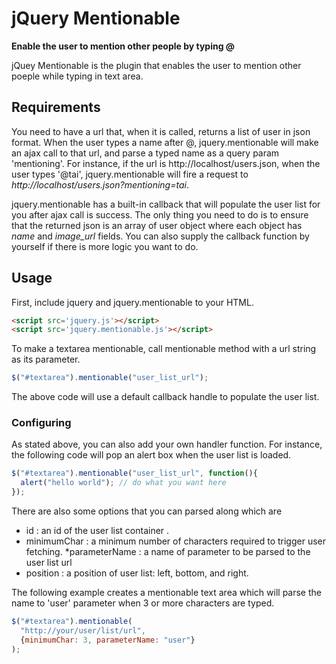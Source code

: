 # jQuery Mentionable
**Enable the user to mention other people by typing @**

jQuey Mentionable is the plugin that enables the user to mention other poeple while
typing in text area.

## Requirements
You need to have a url that, when it is called, returns a list of user in json format.
When the user types a name after @, jquery.mentionable will make an ajax call to that
url, and parse a typed name as a query param 'mentioning'. For instance, if the url
is http://localhost/users.json, when the user types '@tai', jquery.mentionable will fire
a request to *http://localhost/users.json?mentioning=tai*.

jquery.mentionable has a built-in callback that will populate the
user list for you after ajax call is success. The only thing you
need to do is to ensure that the returned json is an array of user object
where each object has *name* and *image_url* fields. You can also
supply the callback function by yourself if there is more logic
you want to do.


## Usage
First, include jquery and jquery.mentionable to your HTML.
```html
<script src='jquery.js'></script>
<script src='jquery.mentionable.js'></script>
```
To make a textarea mentionable, call mentionable method with a url string as its parameter.
```javascript
$("#textarea").mentionable("user_list_url");
```
The above code will use a default callback handle to populate the user list.

### Configuring
As stated above, you can also add your own handler function.
For instance, the following code will pop an alert box when the user list is loaded.
```javascript
$("#textarea").mentionable("user_list_url", function(){
  alert("hello world"); // do what you want here
});
```
There are also some options that you can parsed along which are
* id : an id of the user list container .
* minimumChar : a minimum number of characters required to trigger user fetching.
*parameterName : a name of parameter to be parsed to the user list url
* position : a position of user list: left, bottom, and right.

The following example creates a mentionable text area which will parse the name to 'user' parameter when 3 or more characters are typed.
```javascript
$("#textarea").mentionable(
  "http://your/user/list/url",
  {minimumChar: 3, parameterName: "user"}
);
```
